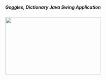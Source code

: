 ##### Goggles, Dictionary Java Swing Application
<span>
<img src="https://github.com/louisevil/goggles/blob/master/start.gif" width="300" height="180">
</span>

